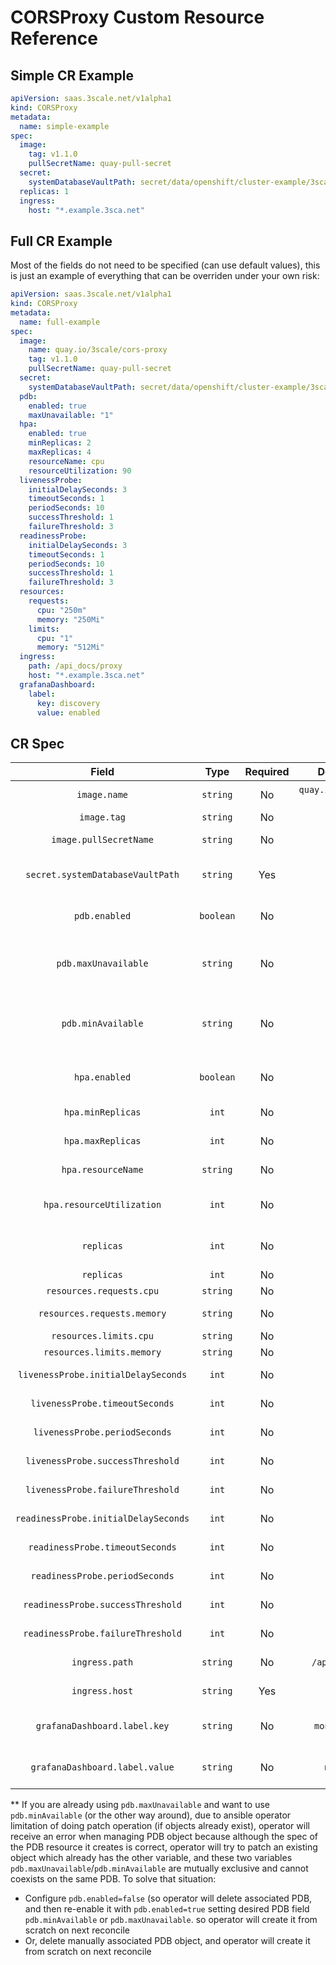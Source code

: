 # CORSProxy Custom Resource Reference

## Simple CR Example

```yaml
apiVersion: saas.3scale.net/v1alpha1
kind: CORSProxy
metadata:
  name: simple-example
spec:
  image:
    tag: v1.1.0
    pullSecretName: quay-pull-secret
  secret:
    systemDatabaseVaultPath: secret/data/openshift/cluster-example/3scale/cors-proxy-system-database
  replicas: 1
  ingress:
    host: "*.example.3sca.net"
```

## Full CR Example

Most of the fields do not need to be specified (can use default values), this is just an example of everything that can be overriden under your own risk:

```yaml
apiVersion: saas.3scale.net/v1alpha1
kind: CORSProxy
metadata:
  name: full-example
spec:
  image:
    name: quay.io/3scale/cors-proxy
    tag: v1.1.0
    pullSecretName: quay-pull-secret
  secret:
    systemDatabaseVaultPath: secret/data/openshift/cluster-example/3scale/cors-proxy-system-database
  pdb:
    enabled: true
    maxUnavailable: "1"
  hpa:
    enabled: true
    minReplicas: 2
    maxReplicas: 4
    resourceName: cpu
    resourceUtilization: 90
  livenessProbe:
    initialDelaySeconds: 3
    timeoutSeconds: 1
    periodSeconds: 10
    successThreshold: 1
    failureThreshold: 3
  readinessProbe:
    initialDelaySeconds: 3
    timeoutSeconds: 1
    periodSeconds: 10
    successThreshold: 1
    failureThreshold: 3
  resources:
    requests:
      cpu: "250m"
      memory: "250Mi"
    limits:
      cpu: "1"
      memory: "512Mi"
  ingress:
    path: /api_docs/proxy
    host: "*.example.3sca.net"
  grafanaDashboard:
    label:
      key: discovery
      value: enabled
```

## CR Spec

| **Field** | **Type** | **Required** | **Default value** | **Description** |
|:---:|:---:|:---:|:---:|:---:|
| `image.name` | `string` | No | `quay.io/3scale/cors-proxy` | Image name (docker repository) |
| `image.tag` | `string` | No | `v1.1.0` | Image tag |
| `image.pullSecretName` | `string` | No | - | Quay pull secret for private repository |
| `secret.systemDatabaseVaultPath` | `string` | Yes | - | Vault Path with cors-proxy-system-database secret definition |
| `pdb.enabled` | `boolean` | No | `true` | Enable (`true`) or disable (`false`) PodDisruptionBudget |
| `pdb.maxUnavailable` | `string` | No | `1` | Maximum number of unavailable pods (number or percentage of pods) ** |
| `pdb.minAvailable` | `string` | No | - | Minimum number of available pods (number or percentage of pods), overrides maxUnavailable ** |
| `hpa.enabled` | `boolean` | No | `true` | Enable (`true`) or disable (`false`) HoritzontalPodAutoscaler |
| `hpa.minReplicas` | `int` | No | `2` | Minimum number of replicas |
| `hpa.maxReplicas` | `int` | No | `4` | Maximum number of replicas |
| `hpa.resourceName` | `string` | No | `cpu` | Resource used for autoscale (cpu/memory) |
| `hpa.resourceUtilization` | `int` | No | `90` | Percentage usage of the resource used for autoscale |
| `replicas` | `int` | No | `2` | Number of replicas (ignored if hpa is enabled) |
| `replicas` | `int` | No | `2` | Number of replicas |
| `resources.requests.cpu` | `string` | No | `250m` | Override CPU requests |
| `resources.requests.memory` | `string` | No | `250Mi` | Override Memory requests |
| `resources.limits.cpu` | `string` | No | `1` | Override CPU limits |
| `resources.limits.memory` | `string` | No | `512Mi` | Override Memory limits |
| `livenessProbe.initialDelaySeconds` | `int` | No | `3` | Override liveness initial delay (seconds) |
| `livenessProbe.timeoutSeconds` | `int` | No | `1` | Override liveness timeout (seconds) |
| `livenessProbe.periodSeconds` | `int` | No | `10` | Override liveness period (seconds) |
| `livenessProbe.successThreshold` | `int` | No | `1` | Override liveness success threshold |
| `livenessProbe.failureThreshold` | `int` | No | `3` | Override liveness failure threshold |
| `readinessProbe.initialDelaySeconds` | `int` | No | `3` | Override readiness initial delay (seconds) |
| `readinessProbe.timeoutSeconds` | `int` | No | `1` | Override readiness timeout (seconds) |
| `readinessProbe.periodSeconds` | `int` | No | `10` | Override readiness period (seconds) |
| `readinessProbe.successThreshold` | `int` | No | `1` | Override readiness success threshold |
| `readinessProbe.failureThreshold` | `int` | No | `3` | Override readiness failure threshold |
| `ingress.path` | `string` | No | `/api_docs/proxy` | Proxy path to configure on Nginx Ingress |
| `ingress.host` | `string` | Yes | - | Host to configure on Nginx Ingress |
| `grafanaDashboard.label.key` | `string` | No | `monitoring-key` | Label `key` used by grafana-operator for dashboard discovery |
| `grafanaDashboard.label.value` | `string` | No | `middleware` | Label `value` used by grafana-operator for dashboard discovery |

** If you are already using `pdb.maxUnavailable` and want to use `pdb.minAvailable` (or the other way around), due to ansible operator limitation of doing patch operation (if objects already exist), operator will receive an error when managing PDB object because although the spec of the PDB resource it creates is correct, operator will try to patch an existing object which already has the other variable, and these two variables `pdb.maxUnavailable`/`pdb.minAvailable` are mutually exclusive and cannot coexists on the same PDB. To solve that situation:
  - Configure `pdb.enabled=false` (so operator will delete associated PDB, and then re-enable it with `pdb.enabled=true` setting desired PDB field `pdb.minAvailable` or `pdb.maxUnavailable`. so operator will create it from scratch on next reconcile
  - Or, delete manually associated PDB object, and operator will create it from scratch on next reconcile